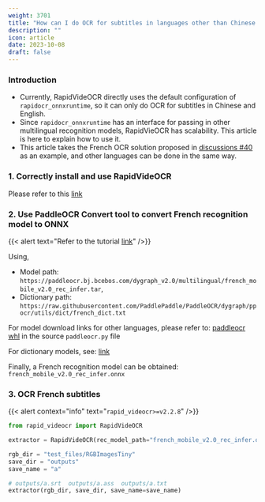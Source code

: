 ```yaml
---
weight: 3701
title: "How can I do OCR for subtitles in languages other than Chinese and English?"
description: ""
icon: article
date: 2023-10-08
draft: false
---
```


### Introduction
- Currently, RapidVideOCR directly uses the default configuration of `rapidocr_onnxruntime`, so it can only do OCR for subtitles in Chinese and English.
- Since `rapidocr_onnxruntime` has an interface for passing in other multilingual recognition models, RapidVieOCR has scalability. This article is here to explain how to use it.
- This article takes the French OCR solution proposed in [discussions #40](https://github.com/SWHL/RapidVideOCR/discussions/40) as an example, and other languages can be done in the same way.

### 1. Correctly install and use RapidVideOCR
Please refer to this [link](https://swhl.github.io/RapidVideOCR/en/docs/tutorial/senior/)

### 2. Use PaddleOCR Convert tool to convert French recognition model to ONNX
{{< alert text="Refer to the tutorial [link](https://github.com/RapidAI/PaddleOCRModelConvert)" />}}

Using,
- Model path: `https://paddleocr.bj.bcebos.com/dygraph_v2.0/multilingual/french_mobile_v2.0_rec_infer.tar`,
- Dictionary path: `https://raw.githubusercontent.com/PaddlePaddle/PaddleOCR/dygraph/ppocr/utils/dict/french_dict.txt`

For model download links for other languages, please refer to: [paddleocr whl](https://files.pythonhosted.org/packages/8f/d0/1a2f9430f61781beb16556182baa938e8f93c8b46c27ad5865a5655fae05/paddleocr-2.7.0.3-py3-none-any.whl) in the source `paddleocr.py` file

For dictionary models, see: [link](https://github.com/PaddlePaddle/PaddleOCR/tree/799c144ab3b0b5d19a37c7e85c47e88ff27c643d/ppocr/utils/dict)

Finally, a French recognition model can be obtained: `french_mobile_v2.0_rec_infer.onnx`

### 3. OCR French subtitles
{{< alert context="info" text="`rapid_videocr>=v2.2.8`" />}}

```python {linenos=table}
from rapid_videocr import RapidVideOCR

extractor = RapidVideOCR(rec_model_path="french_mobile_v2.0_rec_infer.onnx")

rgb_dir = "test_files/RGBImagesTiny"
save_dir = "outputs"
save_name = "a"

# outputs/a.srt  outputs/a.ass  outputs/a.txt
extractor(rgb_dir, save_dir, save_name=save_name)
```

<script src="https://giscus.app/client.js" 
data-repo="SWHL/RapidVideOCR" 
data-repo-id="MDEwOlJlcG9zaXRvcnk0MDU1ODkwMjk=" data-category="Q&A" 
data-category-id="DIC_kwDOGCzMJc4CUluM" 
data-mapping="title" 
data-strict="0" 
data-reactions-enabled="1" 
data-emit-metadata="0" 
data-input-position="top" 
data-theme="preferred_color_scheme" 
data-lang="en" 
data-loading="lazy" 
crossorigin="anonymous" 
async>
</script>
